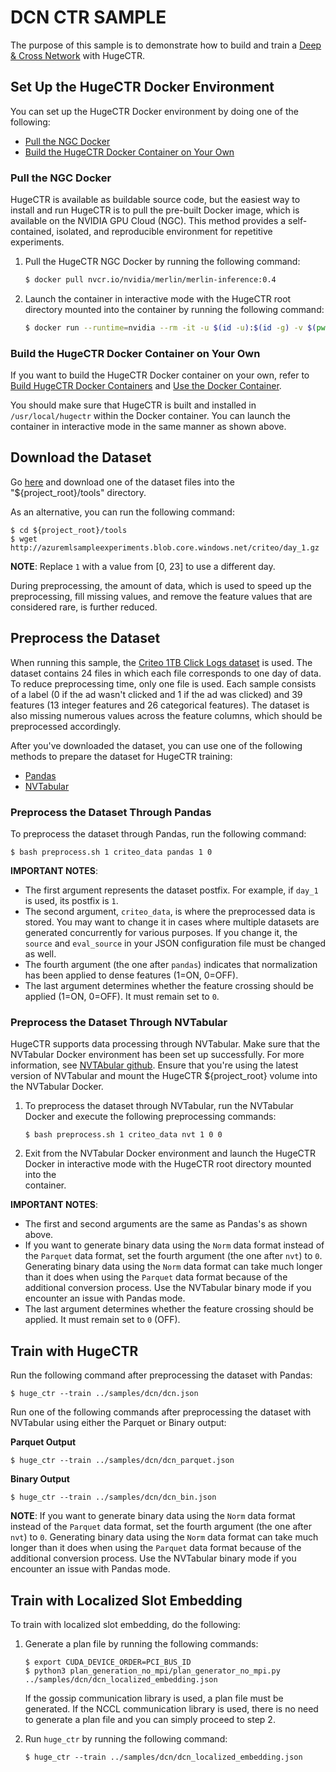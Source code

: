 # DCN CTR SAMPLE #
The purpose of this sample is to demonstrate how to build and train a [Deep & Cross Network](https://arxiv.org/pdf/1708.05123.pdf) with HugeCTR.

## Set Up the HugeCTR Docker Environment ##
You can set up the HugeCTR Docker environment by doing one of the following:
- [Pull the NGC Docker](#pull-the-ngc-docker)
- [Build the HugeCTR Docker Container on Your Own](#build-the-hugectr-docker-container-on-your-own)

### Pull the NGC Docker ###
HugeCTR is available as buildable source code, but the easiest way to install and run HugeCTR is to pull the pre-built Docker image, which is available on the NVIDIA GPU Cloud (NGC). This method provides a self-contained, isolated, and reproducible environment for repetitive experiments.

1. Pull the HugeCTR NGC Docker by running the following command:
   ```bash
   $ docker pull nvcr.io/nvidia/merlin/merlin-inference:0.4
   ```
2. Launch the container in interactive mode with the HugeCTR root directory mounted into the container by running the following command:
   ```bash
   $ docker run --runtime=nvidia --rm -it -u $(id -u):$(id -g) -v $(pwd):/hugectr -w /hugectr nvcr.io/nvidia/merlin/merlin-inference:0.4
   ```

### Build the HugeCTR Docker Container on Your Own ###
If you want to build the HugeCTR Docker container on your own, refer to [Build HugeCTR Docker Containers](../../tools/dockerfiles#build-container-for-model-training) and [Use the Docker Container](../docs/mainpage.md#use-docker-container).

You should make sure that HugeCTR is built and installed in `/usr/local/hugectr` within the Docker container. You can launch the container in interactive mode in the same manner as shown above.

## Download the Dataset ##
Go [here](https://ailab.criteo.com/download-criteo-1tb-click-logs-dataset/) and download one of the dataset files into the "${project_root}/tools" directory. 

As an alternative, you can run the following command:
```
$ cd ${project_root}/tools
$ wget http://azuremlsampleexperiments.blob.core.windows.net/criteo/day_1.gz
```

**NOTE**: Replace `1` with a value from [0, 23] to use a different day.

During preprocessing, the amount of data, which is used to speed up the preprocessing, fill missing values, and remove the feature values that are considered rare, is further reduced.

## Preprocess the Dataset ##
When running this sample, the [Criteo 1TB Click Logs dataset](https://ailab.criteo.com/download-criteo-1tb-click-logs-dataset/) is used. The dataset contains 24 files in which each file corresponds to one day of data. To reduce preprocessing time, only one file is used. Each sample consists of a label (0 if the ad wasn't clicked and 1 if the ad was clicked) and 39 features (13 integer features and 26 categorical features). The dataset is also missing numerous values across the feature columns, which should be preprocessed accordingly.

After you've downloaded the dataset, you can use one of the following methods to prepare the dataset for HugeCTR training:
- [Pandas](#preprocess-the-dataset-through-pandas)
- [NVTabular](#preprocess-the-dataset-through-nvtabular)

### Preprocess the Dataset Through Pandas ###
To preprocess the dataset through Pandas, run the following command:
```shell
$ bash preprocess.sh 1 criteo_data pandas 1 0
```

**IMPORTANT NOTES**: 
- The first argument represents the dataset postfix. For example, if `day_1` is used, its postfix is `1`.
- The second argument, `criteo_data`, is where the preprocessed data is stored. You may want to change it in cases where multiple datasets are generated concurrently for various purposes. If you change it, the `source` and `eval_source` in your JSON configuration file must be changed as well.
- The fourth argument (the one after `pandas`) indicates that normalization has been applied to dense features (1=ON, 0=OFF).
- The last argument determines whether the feature crossing should be applied (1=ON, 0=OFF). It must remain set to `0`.

### Preprocess the Dataset Through NVTabular ###
HugeCTR supports data processing through NVTabular. Make sure that the NVTabular Docker environment has been set up successfully. For more information, see [NVTAbular github](https://github.com/NVIDIA/NVTabular). Ensure that you're using the latest version of NVTabular and mount the HugeCTR ${project_root} volume into the NVTabular Docker.

1. To preprocess the dataset through NVTabular, run the NVTabular Docker and execute the following preprocessing commands:
   ```shell
   $ bash preprocess.sh 1 criteo_data nvt 1 0 0
   ```
2. Exit from the NVTabular Docker environment and launch the HugeCTR Docker in interactive mode with the HugeCTR root directory mounted into the  
   container.

**IMPORTANT NOTES**: 
- The first and second arguments are the same as Pandas's as shown above.
- If you want to generate binary data using the `Norm` data format instead of the `Parquet` data format, set the fourth argument (the one after `nvt`) to `0`. Generating binary data using the `Norm` data format can take much longer than it does when using the `Parquet` data format because of the additional conversion process. Use the NVTabular binary mode if you encounter an issue with Pandas mode.
- The last argument determines whether the feature crossing should be applied. It must remain set to `0` (OFF).

## Train with HugeCTR ##
Run the following command after preprocessing the dataset with Pandas:
```shell
$ huge_ctr --train ../samples/dcn/dcn.json
```

Run one of the following commands after preprocessing the dataset with NVTabular using either the Parquet or Binary output:

**Parquet Output**
```shell
$ huge_ctr --train ../samples/dcn/dcn_parquet.json
```

**Binary Output**
```shell
$ huge_ctr --train ../samples/dcn/dcn_bin.json
```

**NOTE**: If you want to generate binary data using the `Norm` data format instead of the `Parquet` data format, set the fourth argument (the one after `nvt`) to `0`. Generating binary data using the `Norm` data format can take much longer than it does when using the `Parquet` data format because of the additional conversion process. Use the NVTabular binary mode if you encounter an issue with Pandas mode.

## Train with Localized Slot Embedding ##
To train with localized slot embedding, do the following:
1. Generate a plan file by running the following commands:
   ```shell
   $ export CUDA_DEVICE_ORDER=PCI_BUS_ID
   $ python3 plan_generation_no_mpi/plan_generator_no_mpi.py ../samples/dcn/dcn_localized_embedding.json
   ```

   If the gossip communication library is used, a plan file must be generated. If the NCCL communication library is used, there is no 
   need to generate a plan file and you can simply proceed to step 2. 

2. Run `huge_ctr` by running the following command:
   ```shell
   $ huge_ctr --train ../samples/dcn/dcn_localized_embedding.json
   ```
